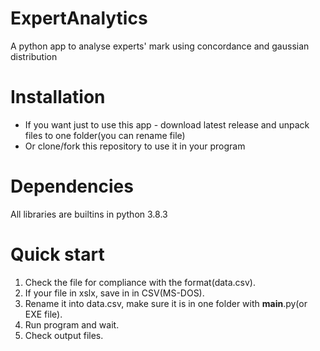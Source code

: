 # ExpertAnalytics
A python app to analyse experts' mark using concordance and gaussian distribution
# Installation
- If you want just to use this app - download latest release and unpack files to one folder(you can rename file)
- Or clone/fork this repository to use it in your program
# Dependencies
All libraries are builtins in python 3.8.3
# Quick start
1. Check the file for compliance with the format(data.csv).
2. If your file in xslx, save in in CSV(MS-DOS).
3. Rename it into data.csv, make sure it is in one folder with __main__.py(or EXE file).
4. Run program and wait.
5. Check output files.
